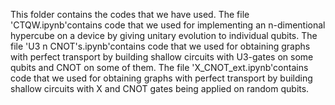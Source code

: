 This folder contains the codes that we have used.
The file 'CTQW.ipynb'contains code that we used for implementing an n-dimentional hypercube on a device by giving unitary evolution to individual qubits.
The file 'U3 n CNOT's.ipynb'contains code that we used for obtaining graphs with perfect transport by building shallow circuits with U3-gates on some qubits and CNOT on some of them.
The file 'X_CNOT_ext.ipynb'contains code that we used for obtaining graphs with perfect transport by building shallow circuits with X and CNOT gates being applied on random qubits.
